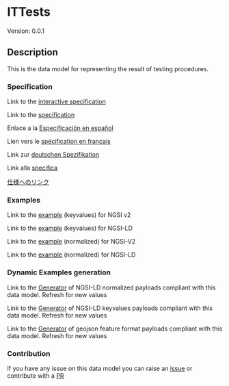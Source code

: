 # ITTests
Version: 0.0.1

## Description 

This is the data model for representing the result of testing procedures.
### Specification

Link to the [interactive specification](https://swagger.lab.fiware.org/?url=https://smart-data-models.github.io/dataModel.IT/ITTests/swagger.yaml)

Link to the [specification](https://github.com/smart-data-models/dataModel.IT/blob/master/ITTests/doc/spec.md)

Enlace a la [Especificación en español](https://github.com/smart-data-models/dataModel.IT/blob/master/ITTests/doc/spec_ES.md)

Lien vers le [spécification en français](https://github.com/smart-data-models/dataModel.IT/blob/master/ITTests/doc/spec_FR.md)

Link zur [deutschen Spezifikation](https://github.com/smart-data-models/dataModel.IT/blob/master/ITTests/doc/spec_DE.md)

Link alla [specifica](https://github.com/smart-data-models/dataModel.IT/blob/master/ITTests/doc/spec_IT.md)

[仕様へのリンク](https://github.com/smart-data-models/dataModel.IT/blob/master/ITTests/doc/spec_JA.md)
### Examples

Link to the [example](https://smart-data-models.github.io/dataModel.IT/ITTests/examples/example.json) (keyvalues) for NGSI v2

Link to the [example](https://smart-data-models.github.io/dataModel.IT/ITTests/examples/example.jsonld) (keyvalues) for NGSI-LD

Link to the [example](https://smart-data-models.github.io/dataModel.IT/ITTests/examples/example-normalized.json) (normalized) for NGSI-V2

Link to the [example](https://smart-data-models.github.io/dataModel.IT/ITTests/examples/example-normalized.jsonld) (normalized) for NGSI-LD
### Dynamic Examples generation

Link to the [Generator](https://smartdatamodels.org/extra/ngsi-ld_generator.php?schemaUrl=https://raw.githubusercontent.com/smart-data-models/dataModel.IT/master/ITTests/schema.json&email=info@smartdatamodels.org) of NGSI-LD normalized payloads compliant with this data model. Refresh for new values

Link to the [Generator](https://smartdatamodels.org/extra/ngsi-ld_generator_keyvalues.php?schemaUrl=https://raw.githubusercontent.com/smart-data-models/dataModel.IT/master/ITTests/schema.json&email=info@smartdatamodels.org) of NGSI-LD keyvalues payloads compliant with this data model. Refresh for new values

Link to the [Generator](https://smartdatamodels.org/extra/geojson_features_generator.php?schemaUrl=https://raw.githubusercontent.com/smart-data-models/dataModel.IT/master/ITTests/schema.json&email=info@smartdatamodels.org) of geojson feature format payloads compliant with this data model. Refresh for new values
### Contribution

 If you have any issue on this data model you can raise an [issue](https://github.com/smart-data-models/dataModel.IT/issues)  or contribute with a [PR](https://github.com/smart-data-models/dataModel.IT/pulls)